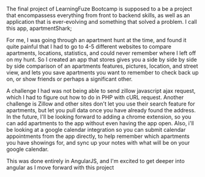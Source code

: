 The final project of LearningFuze Bootcamp is supposed to a be a project that encompassess everything from front to backend skills, as well as an application that is ever-evolving and something that solved a problem. I call this app, apartmentShark;

For me, I was going through an apartment hunt at the time, and found it quite painful that I had to go to 4-5 different websites to compare apartments, locations, statistics, and could never remember where I left off on my hunt. So I created an app that stores gives you a side by side by side by side comparison of an apartments features, pictures, location, and street view, and lets you save apartments you want to remember to check back up on, or show friends or perhaps a significant other. 

A challenge I had was not being able to send zillow javascript ajax request, which I had to figure out how to do in PHP with cURL request. Another challenge is Zillow and other sites don't let you use their search feature for apartments, but let you pull data once you have already found the address. In the future, I'll be looking forward to adding a chrome extension, so you can add apartments to the app without even having the app open. Also, i'll be looking at a google calendar integration so you can submit calendar appointments from the app directly, to help remember which apartments you have showings for, and sync up your notes with what will be on your google calendar.

This was done entirely in AngularJS, and I'm excited to get deeper into angular as I move forward  with this project
